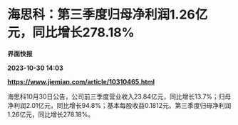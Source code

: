 # 海思科：第三季度归母净利润1.26亿元，同比增长278.18%
**界面快报**

**2023-10-30 14:03**

**https://www.jiemian.com/article/10310465.html**

海思科10月30日公告，公司前三季度营业收入23.84亿元，同比增长13.7%；归母净利润2.01亿元，同比增长94.8%；基本每股收益0.1812元。第三季度归母净利润1.26亿元，同比增长278.18%。